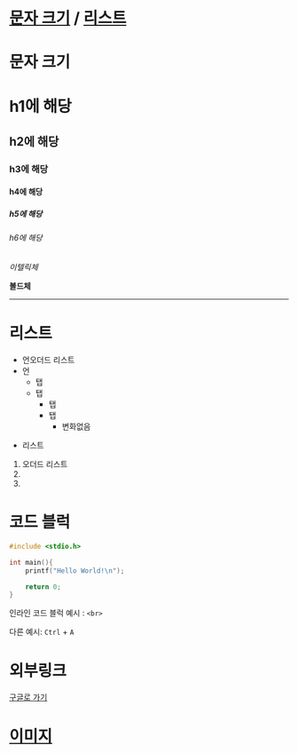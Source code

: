 # [문자 크기](#h1에-해당) / [리스트](#리스트)

# 문자 크기

# h1에 해당
## h2에 해당
### h3에 해당
#### h4에 해당
##### h5에 해당
###### h6에 해당

*이텔릭체*

**볼드체**

---
# 리스트
* 언오더드 리스트
* 언
    * 탭
    * 탭
        * 탭
        * 탭
            * 변화없음
- 리스트

1. 오더드 리스트
2.
3.

# 코드 블럭
```c
#include <stdio.h>

int main(){
    printf("Hello World!\n");

    return 0;
}
```

인라인 코드 블럭 예시 : `<br>`

다른 예시: `Ctrl` + `A`

# 외부링크
[구글로 가기](https://google.com "구글 링크")

# [이미지](zhangye-9788010_1280.jpg "이미지 삽입")
